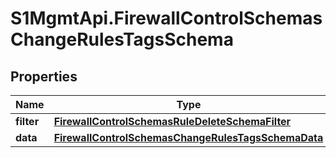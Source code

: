 # S1MgmtApi.FirewallControlSchemasChangeRulesTagsSchema

## Properties
Name | Type | Description | Notes
------------ | ------------- | ------------- | -------------
**filter** | [**FirewallControlSchemasRuleDeleteSchemaFilter**](FirewallControlSchemasRuleDeleteSchemaFilter.md) |  | 
**data** | [**FirewallControlSchemasChangeRulesTagsSchemaData**](FirewallControlSchemasChangeRulesTagsSchemaData.md) |  | 


